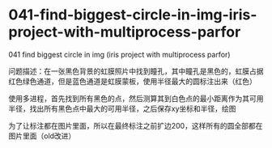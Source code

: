 # 041-find-biggest-circle-in-img-iris-project-with-multiprocess-parfor

041 find biggest circle in img (iris project with multiprocess parfor)

问题描述：在一张黑色背景的虹膜照片中找到瞳孔，其中瞳孔是黑色的，虹膜占据红色绿色通道，但是蓝色通道是虹膜蒙板，使用半径最大的圆标注出来（红色）

使用多进程，首先找到所有黑色的点，然后测算其到白色点的最小距离作为其可用半径，找出所有黑色点中最大的可用半径，之后保存xy坐标和半径，绘图

为了让标注都在图片里面，所以在最终标注之前扩边200，这样所有的圆全部都在图片里面（old改进）
